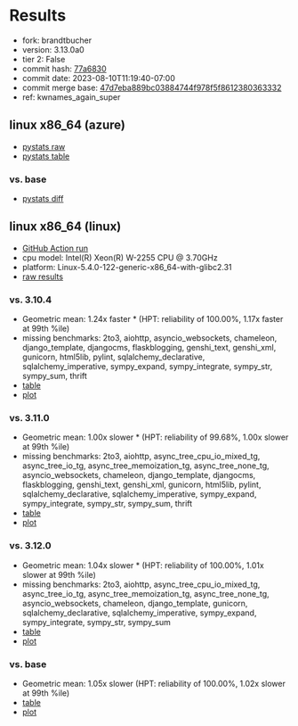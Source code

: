 # Results

- fork: brandtbucher
- version: 3.13.0a0
- tier 2: False
- commit hash: [77a6830](https://github.com/brandtbucher/cpython/commit/77a6830)
- commit date: 2023-08-10T11:19:40-07:00
- commit merge base: [47d7eba889bc03884744f978f5f8612380363332](https://github.com/brandtbucher/cpython/commit/47d7eba889bc03884744f978f5f8612380363332)
- ref: kwnames_again_super

## linux x86_64 (azure)

- [pystats raw](bm-20230810-azure-x86_64-brandtbucher-kwnames_again_super-3.13.0a0-77a6830-pystats.json)
- [pystats table](bm-20230810-azure-x86_64-brandtbucher-kwnames_again_super-3.13.0a0-77a6830-pystats.md)

### vs. base

- [pystats diff](bm-20230810-azure-x86_64-brandtbucher-kwnames_again_super-3.13.0a0-77a6830-pystats-vs-base.md)

## linux x86_64 (linux)

- [GitHub Action run](https://github.com/faster-cpython/benchmarking/actions/runs/6003761399)
- cpu model: Intel(R) Xeon(R) W-2255 CPU @ 3.70GHz
- platform: Linux-5.4.0-122-generic-x86_64-with-glibc2.31
- [raw results](bm-20230810-linux-x86_64-brandtbucher-kwnames_again_super-3.13.0a0-77a6830.json)

### vs. 3.10.4

- Geometric mean: 1.24x faster \* (HPT: reliability of 100.00%, 1.17x faster at 99th %ile)
- missing benchmarks: 2to3, aiohttp, asyncio_websockets, chameleon, django_template, djangocms, flaskblogging, genshi_text, genshi_xml, gunicorn, html5lib, pylint, sqlalchemy_declarative, sqlalchemy_imperative, sympy_expand, sympy_integrate, sympy_str, sympy_sum, thrift
- [table](bm-20230810-linux-x86_64-brandtbucher-kwnames_again_super-3.13.0a0-77a6830-vs-3.10.4.md)
- [plot](bm-20230810-linux-x86_64-brandtbucher-kwnames_again_super-3.13.0a0-77a6830-vs-3.10.4.png)

### vs. 3.11.0

- Geometric mean: 1.00x slower \* (HPT: reliability of 99.68%, 1.00x slower at 99th %ile)
- missing benchmarks: 2to3, aiohttp, async_tree_cpu_io_mixed_tg, async_tree_io_tg, async_tree_memoization_tg, async_tree_none_tg, asyncio_websockets, chameleon, django_template, djangocms, flaskblogging, genshi_text, genshi_xml, gunicorn, html5lib, pylint, sqlalchemy_declarative, sqlalchemy_imperative, sympy_expand, sympy_integrate, sympy_str, sympy_sum, thrift
- [table](bm-20230810-linux-x86_64-brandtbucher-kwnames_again_super-3.13.0a0-77a6830-vs-3.11.0.md)
- [plot](bm-20230810-linux-x86_64-brandtbucher-kwnames_again_super-3.13.0a0-77a6830-vs-3.11.0.png)

### vs. 3.12.0

- Geometric mean: 1.04x slower \* (HPT: reliability of 100.00%, 1.01x slower at 99th %ile)
- missing benchmarks: 2to3, aiohttp, async_tree_cpu_io_mixed_tg, async_tree_io_tg, async_tree_memoization_tg, async_tree_none_tg, asyncio_websockets, chameleon, django_template, gunicorn, sqlalchemy_declarative, sqlalchemy_imperative, sympy_expand, sympy_integrate, sympy_str, sympy_sum
- [table](bm-20230810-linux-x86_64-brandtbucher-kwnames_again_super-3.13.0a0-77a6830-vs-3.12.0.md)
- [plot](bm-20230810-linux-x86_64-brandtbucher-kwnames_again_super-3.13.0a0-77a6830-vs-3.12.0.png)

### vs. base

- Geometric mean: 1.05x slower (HPT: reliability of 100.00%, 1.02x slower at 99th %ile)
- [table](bm-20230810-linux-x86_64-brandtbucher-kwnames_again_super-3.13.0a0-77a6830-vs-base.md)
- [plot](bm-20230810-linux-x86_64-brandtbucher-kwnames_again_super-3.13.0a0-77a6830-vs-base.png)

